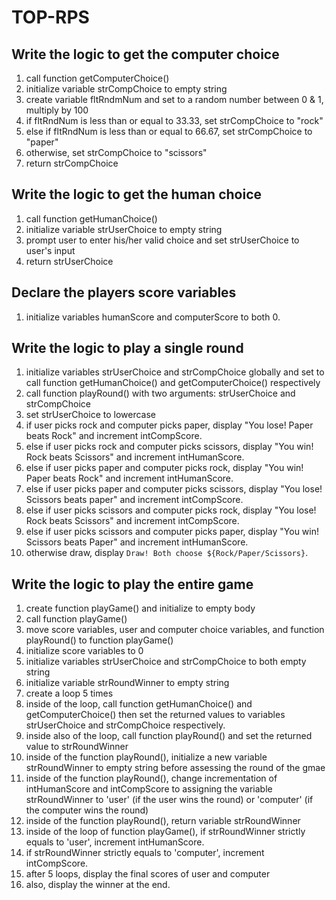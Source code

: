 # TOP-RPS

## Write the logic to get the computer choice
1) call function getComputerChoice()
2) initialize variable strCompChoice to empty string
3) create variable fltRndmNum and set to a random number between 0 & 1, multiply by 100
4) if fltRndNum is less than or equal to 33.33, set strCompChoice to "rock"
5) else if fltRndNum is less than or equal to 66.67, set strCompChoice to "paper"
6) otherwise, set strCompChoice to "scissors"
7) return strCompChoice

## Write the logic to get the human choice
1) call function getHumanChoice()
2) initialize variable strUserChoice to empty string
3) prompt user to enter his/her valid choice and set strUserChoice to user's input
4) return strUserChoice

## Declare the players score variables
1) initialize variables humanScore and computerScore to both 0.

## Write the logic to play a single round
1) initialize variables strUserChoice and strCompChoice globally and set to call function getHumanChoice() and getComputerChoice() respectively
2) call function playRound() with two arguments: strUserChoice and strCompChoice
3) set strUserChoice to lowercase
4) if user picks rock and computer picks paper, display "You lose! Paper beats Rock" and increment intCompScore.
5) else if user picks rock and computer picks scissors, display "You win! Rock beats Scissors" and increment intHumanScore.
6) else if user picks paper and computer picks rock, display "You win! Paper beats Rock" and increment intHumanScore.
7) else if user picks paper and computer picks scissors, display "You lose! Scissors beats paper" and increment intCompScore.
8) else if user picks scissors and computer picks rock, display "You lose! Rock beats Scissors" and increment intCompScore.
9) else if user picks scissors and computer picks paper, display "You win! Scissors beats Paper" and increment intHumanScore.
10) otherwise draw, display `Draw! Both choose ${Rock/Paper/Scissors}`.

## Write the logic to play the entire game
1) create function playGame() and initialize to empty body
2) call function playGame()
3) move score variables, user and computer choice variables, and function playRound() to function playGame()
4) initialize score variables to 0
5) initialize variables strUserChoice and strCompChoice to both empty string
6) initialize variable strRoundWinner to empty string
7) create a loop 5 times
8) inside of the loop, call function getHumanChoice() and getComputerChoice() then set the returned values to variables strUserChoice and strCompChoice respectively.
9) inside also of the loop, call function playRound() and set the returned value to strRoundWinner
10) inside of the function playRound(), initialize a new variable strRoundWinner to empty string before assessing the round of the gmae
11) inside of the function playRound(), change incrementation of intHumanScore and intCompScore to assigning the variable strRoundWinner to 'user' (if the user wins the round) or 'computer' (if the computer wins the round)
12) inside of the function playRound(), return variable strRoundWinner
13) inside of the loop of function playGame(), if strRoundWinner strictly equals to 'user', increment intHumanScore.
14) if strRoundWinner strictly equals to 'computer', increment intCompScore.
15) after 5 loops, display the final scores of user and computer
16) also, display the winner at the end.